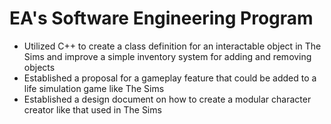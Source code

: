 # EA's Software Engineering Program

- Utilized C++ to create a class definition for an interactable object in The Sims and improve a simple inventory system for adding and removing objects
- Established a proposal for a gameplay feature that could be added to a life simulation game like The Sims
- Established a design document on how to create a modular character creator like that used in The Sims
